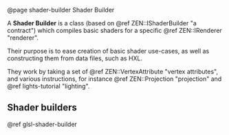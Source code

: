 @page shader-builder Shader Builder

A **Shader Builder** is a class (based on @ref ZEN::IShaderBuilder "a contract") which
compiles basic shaders for a specific @ref ZEN::IRenderer "renderer".

Their purpose is to ease creation of basic shader use-cases, as well as constructing
them from data files, such as HXL.

They work by taking a set of @ref ZEN::VertexAttribute "vertex attributes", and
various instructions, for instance @ref ZEN::Projection "projection" and
@ref lights-tutorial "lighting".

## Shader builders

@ref glsl-shader-builder

